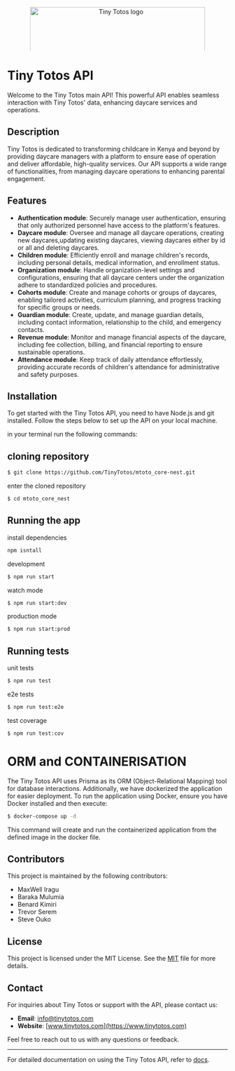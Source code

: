 <p align="center">
  <a href="https://www.tinytotos.com/" target="blank">
    <img src="https://www.drkfoundation.org/wp-content/uploads/2018/08/Tiny-Totos-new-logo.jpg" width="400" style="max-height: 100px;" alt="Tiny Totos logo" />
  </a>
</p>

# Tiny Totos API

Welcome to the Tiny Totos main API! This powerful API enables seamless interaction with Tiny Totos' data, enhancing daycare services and operations.

## Description

Tiny Totos is dedicated to transforming childcare in Kenya and beyond by providing daycare managers with a platform to ensure ease of operation and deliver affordable, high-quality services. Our API supports a wide range of functionalities, from managing daycare operations to enhancing parental engagement.

## Features

- **Authentication module**: Securely manage user authentication, ensuring that only authorized personnel have access to the platform's features.
- **Daycare module**: Oversee and manage all daycare operations, creating new daycares,updating existing daycares, viewing daycares either by id or all and deleting daycares.
- **Children module**: Efficiently enroll and manage children's records, including personal details, medical information, and enrollment status.
- **Organization module**: Handle organization-level settings and configurations, ensuring that all daycare centers under the organization adhere to standardized policies and procedures.
- **Cohorts module**: Create and manage cohorts or groups of daycares, enabling tailored activities, curriculum planning, and progress tracking for specific groups or needs.
- **Guardian module**: Create, update, and manage guardian details, including contact information, relationship to the child, and emergency contacts.
- **Revenue module**: Monitor and manage financial aspects of the daycare, including fee collection, billing, and financial reporting to ensure sustainable operations.
- **Attendance module**: Keep track of daily attendance effortlessly, providing accurate records of children's attendance for administrative and safety purposes.
  
## Installation

To get started with the Tiny Totos API, you need to have Node.js and git installed. Follow the steps below to set up the API on your local machine.

in your terminal run the following commands:
## cloning repository
```bash
$ git clone https://github.com/TinyTotos/mtoto_core-nest.git
```

enter the cloned repository
```bash
$ cd mtoto_core_nest
```

## Running the app

install dependencies
```bash
npm isntall
```
 development
 ```bash
$ npm run start
```
watch mode
```bash
$ npm run start:dev
```

production mode
```bash
$ npm run start:prod
```
## Running tests

 unit tests
 ```bash
$ npm run test
```

e2e tests
```bash
$ npm run test:e2e
```

 test coverage
 ```bash
$ npm run test:cov
```

# ORM and CONTAINERISATION
The Tiny Totos API uses Prisma as its ORM (Object-Relational Mapping) tool for database interactions. Additionally, we have dockerized the application for easier deployment. To run the application using Docker, ensure you have Docker installed and then execute:
```bash
$ docker-compose up -d
```
This command will create and run the containerized application from the defined image in the docker file.

## Contributors

This project is maintained by the following contributors:

- MaxWell Iragu  
- Baraka Mulumia 
- Benard Kimiri
- Trevor Serem
- Steve Ouko

## License

This project is licensed under the MIT License. See the [MIT](./LICENSE) file for more details.

## Contact

For inquiries about Tiny Totos or support with the API, please contact us:

- **Email**: info@tinytotos.com
- **Website**: [www.tinytotos.com](https://www.tinytotos.com)
  

Feel free to reach out to us with any questions or feedback.

---

For detailed documentation on using the Tiny Totos API, refer to [docs](https://tinytotos.atlassian.net/wiki/spaces/MW/pages/18055171/Mtoto-Web+SAAS+Architecture).



